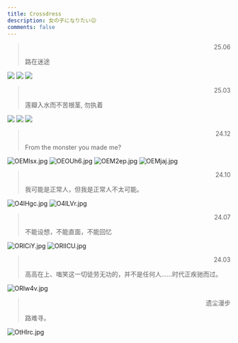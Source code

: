 ```yaml
---
title: Crossdress
description: 女の子になりたい😖
comments: false
---
```


> <p style="text-align:right;">25.06</p>
> 路在迷途

![](/cd/250601.jpg)
![](/cd/250602.jpg)
![](/cd/250603.jpg)

> <p style="text-align:right;">25.03</p>
> 莲瓣入水而不苦根茎, 勿执着

![](/cd/250301.jpg)
![](/cd/250302.jpg)
![](/cd/250303.jpg)

> <p style="text-align:right;">24.12</p>
> From the monster you made me?

![OEMlsx.jpg](https://ooo.0x0.ooo/2024/12/16/OEMlsx.jpg)
![OEOUh6.jpg](https://ooo.0x0.ooo/2024/12/16/OEOUh6.jpg)
![OEM2ep.jpg](https://ooo.0x0.ooo/2024/12/16/OEM2ep.jpg)
![OEMjaj.jpg](https://ooo.0x0.ooo/2024/12/16/OEMjaj.jpg)

> <p style="text-align:right;">24.10</p>
> 我可能是正常人，但我是正常人不太可能。

![O4lHgc.jpg](https://ooo.0x0.ooo/2024/10/03/O4lHgc.jpg)
![O4lLVr.jpg](https://ooo.0x0.ooo/2024/10/03/O4lLVr.jpg)

> <p style="text-align:right;">24.07</p>
> 不能设想，不能直面，不能回忆

![ORlCiY.jpg](https://ooo.0x0.ooo/2024/07/29/ORlCiY.jpg)
![ORlICU.jpg](https://ooo.0x0.ooo/2024/07/29/ORlICU.jpg)

> <p style="text-align:right;">24.03</p>
> 高高在上、嗤笑这一切徒劳无功的，并不是任何人......时代正疾驰而过。

![ORlw4v.jpg](https://ooo.0x0.ooo/2024/07/29/ORlw4v.jpg)

> <p style="text-align:right;">遗尘漫步</p>
> 路难寻。

![OtHlrc.jpg](https://ooo.0x0.ooo/2024/08/24/OtHlrc.jpg)
